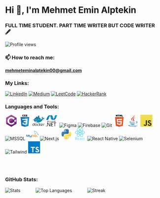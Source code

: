 # Hi 👋, I'm Mehmet Emin Alptekin
### FULL TIME STUDENT. PART TIME WRITER BUT CODE WRITER 🖋️

![Profile views](https://komarev.com/ghpvc/?username=alptekin0&label=Profile%20views&color=0e75b6&style=flat)


### 📫 How to reach me:
**mehmeteminalptekin00@gmail.com**


### My Links:
[![LinkedIn](https://img.shields.io/badge/LinkedIn-0077B5?style=for-the-badge&logo=linkedin&logoColor=white)](https://linkedin.com/in/mehmet-emin-alptekin-645377322)
[![Medium](https://img.shields.io/badge/Medium-12100E?style=for-the-badge&logo=medium&logoColor=white)](https://medium.com/@tersnokta0)
[![LeetCode](https://img.shields.io/badge/LeetCode-FFA116?style=for-the-badge&logo=leetcode&logoColor=black)](https://www.leetcode.com/tersnokta)
[![HackerRank](https://img.shields.io/badge/HackerRank-323754?style=for-the-badge&logo=hackerrank&logoColor=white)](https://www.hackerrank.com/profile/tersnokta0)


### Languages and Tools: 
<p>
  <img src="https://raw.githubusercontent.com/devicons/devicon/master/icons/csharp/csharp-original.svg" alt="C#" width="40" height="40"/>
  <img src="https://raw.githubusercontent.com/devicons/devicon/master/icons/css3/css3-original-wordmark.svg" alt="CSS3" width="40" height="40"/>
  <img src="https://raw.githubusercontent.com/devicons/devicon/master/icons/docker/docker-original-wordmark.svg" alt="Docker" width="40" height="40"/>
  <img src="https://raw.githubusercontent.com/devicons/devicon/master/icons/dot-net/dot-net-original-wordmark.svg" alt="DotNet" width="40" height="40"/>
  <img src="https://www.vectorlogo.zone/logos/figma/figma-icon.svg" alt="Figma" width="40" height="40"/>
  <img src="https://www.vectorlogo.zone/logos/firebase/firebase-icon.svg" alt="Firebase" width="40" height="40"/>
  <img src="https://www.vectorlogo.zone/logos/git-scm/git-scm-icon.svg" alt="Git" width="40" height="40"/>
  <img src="https://raw.githubusercontent.com/devicons/devicon/master/icons/html5/html5-original-wordmark.svg" alt="HTML5" width="40" height="40"/>
  <img src="https://raw.githubusercontent.com/devicons/devicon/master/icons/java/java-original.svg" alt="Java" width="40" height="40"/>
  <img src="https://raw.githubusercontent.com/devicons/devicon/master/icons/javascript/javascript-original.svg" alt="JavaScript" width="40" height="40"/>
  <img src="https://www.svgrepo.com/show/303229/microsoft-sql-server-logo.svg" alt="MSSQL" width="40" height="40"/>
  <img src="https://raw.githubusercontent.com/devicons/devicon/master/icons/mysql/mysql-original-wordmark.svg" alt="MySQL" width="40" height="40"/>
  <img src="https://cdn.worldvectorlogo.com/logos/nextjs-2.svg" alt="Next.js" width="40" height="40"/>
  <img src="https://raw.githubusercontent.com/devicons/devicon/master/icons/python/python-original.svg" alt="Python" width="40" height="40"/>
  <img src="https://raw.githubusercontent.com/devicons/devicon/master/icons/react/react-original-wordmark.svg" alt="React" width="40" height="40"/>
  <img src="https://reactnative.dev/img/header_logo.svg" alt="React Native" width="40" height="40"/>
  <img src="https://raw.githubusercontent.com/detain/svg-logos/780f25886640cef088af994181646db2f6b1a3f8/svg/selenium-logo.svg" alt="Selenium" width="40" height="40"/>
  <img src="https://www.vectorlogo.zone/logos/tailwindcss/tailwindcss-icon.svg" alt="Tailwind" width="40" height="40"/>
  <img src="https://raw.githubusercontent.com/devicons/devicon/master/icons/typescript/typescript-original.svg" alt="TypeScript" width="40" height="40"/>
</p>


<br/> <br/>
<h3 align="left">GitHub Stats: </h3>
<div style="display: flex; align-items: center; gap: 50px; flex-wrap: wrap;">
  <img src="https://github-readme-stats.vercel.app/api?username=alptekin0&show_icons=true" alt="Stats" height="150"/>
  <img src="https://github-readme-stats.vercel.app/api/top-langs?username=alptekin0&show_icons=true&layout=compact" alt="Top Languages" height="150"/>
  <img src="https://github-readme-streak-stats.herokuapp.com/?user=alptekin0" alt="Streak" height="150"/>
  
</div>

